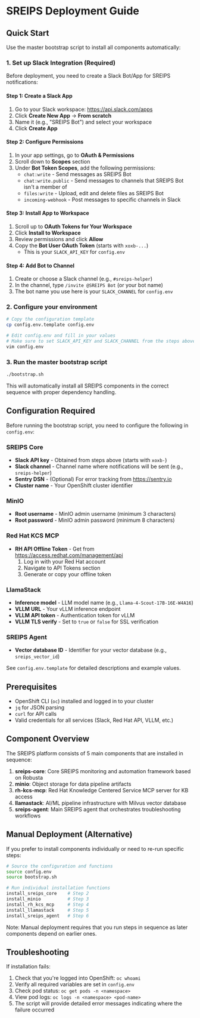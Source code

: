 # SREIPS Deployment Guide

## Quick Start

Use the master bootstrap script to install all components automatically:

### 1. Set up Slack Integration (Required)

Before deployment, you need to create a Slack Bot/App for SREIPS notifications:

#### Step 1: Create a Slack App
1. Go to your Slack workspace: https://api.slack.com/apps
2. Click **Create New App** → **From scratch**
3. Name it (e.g., "SREIPS Bot") and select your workspace
4. Click **Create App**

#### Step 2: Configure Permissions
1. In your app settings, go to **OAuth & Permissions**
2. Scroll down to **Scopes** section
3. Under **Bot Token Scopes**, add the following permissions:
   - `chat:write` - Send messages as SREIPS Bot
   - `chat:write.public` - Send messages to channels that SREIPS Bot isn't a member of
   - `files:write` - Upload, edit and delete files as SREIPS Bot
   - `incoming-webhook` - Post messages to specific channels in Slack

#### Step 3: Install App to Workspace
1. Scroll up to **OAuth Tokens for Your Workspace**
2. Click **Install to Workspace**
3. Review permissions and click **Allow**
4. Copy the **Bot User OAuth Token** (starts with `xoxb-...`)
   - This is your `SLACK_API_KEY` for `config.env`

#### Step 4: Add Bot to Channel
1. Create or choose a Slack channel (e.g., `#sreips-helper`)
2. In the channel, type `/invite @SREIPS Bot` (or your bot name)
3. The bot name you use here is your `SLACK_CHANNEL` for `config.env`

### 2. Configure your environment

```bash
# Copy the configuration template
cp config.env.template config.env

# Edit config.env and fill in your values
# Make sure to set SLACK_API_KEY and SLACK_CHANNEL from the steps above
vim config.env
```

### 3. Run the master bootstrap script

```bash
./bootstrap.sh
```

This will automatically install all SREIPS components in the correct sequence with proper dependency handling.

## Configuration Required

Before running the bootstrap script, you need to configure the following in `config.env`:

### SREIPS Core
- **Slack API key** - Obtained from steps above (starts with `xoxb-`)
- **Slack channel** - Channel name where notifications will be sent (e.g., `sreips-helper`)
- **Sentry DSN** - (Optional) For error tracking from https://sentry.io
- **Cluster name** - Your OpenShift cluster identifier

### MinIO
- **Root username** - MinIO admin username (minimum 3 characters)
- **Root password** - MinIO admin password (minimum 8 characters)

### Red Hat KCS MCP
- **RH API Offline Token** - Get from https://access.redhat.com/management/api
  1. Log in with your Red Hat account
  2. Navigate to API Tokens section
  3. Generate or copy your offline token

### LlamaStack
- **Inference model** - LLM model name (e.g., `Llama-4-Scout-17B-16E-W4A16`)
- **VLLM URL** - Your vLLM inference endpoint
- **VLLM API token** - Authentication token for vLLM
- **VLLM TLS verify** - Set to `true` or `false` for SSL verification

### SREIPS Agent
- **Vector database ID** - Identifier for your vector database (e.g., `sreips_vector_id`)

See `config.env.template` for detailed descriptions and example values.

## Prerequisites

- OpenShift CLI (`oc`) installed and logged in to your cluster
- `jq` for JSON parsing
- `curl` for API calls
- Valid credentials for all services (Slack, Red Hat API, VLLM, etc.)

## Component Overview

The SREIPS platform consists of 5 main components that are installed in sequence:

1. **sreips-core**: Core SREIPS monitoring and automation framework based on Robusta
2. **minio**: Object storage for data pipeline artifacts
3. **rh-kcs-mcp**: Red Hat Knowledge Centered Service MCP server for KB access
4. **llamastack**: AI/ML pipeline infrastructure with Milvus vector database
5. **sreips-agent**: Main SREIPS agent that orchestrates troubleshooting workflows

## Manual Deployment (Alternative)

If you prefer to install components individually or need to re-run specific steps:

```bash
# Source the configuration and functions
source config.env
source bootstrap.sh

# Run individual installation functions
install_sreips_core    # Step 2
install_minio          # Step 3
install_rh_kcs_mcp     # Step 4
install_llamastack     # Step 5
install_sreips_agent   # Step 6
```

Note: Manual deployment requires that you run steps in sequence as later components depend on earlier ones.

## Troubleshooting

If installation fails:

1. Check that you're logged into OpenShift: `oc whoami`
2. Verify all required variables are set in `config.env`
3. Check pod status: `oc get pods -n <namespace>`
4. View pod logs: `oc logs -n <namespace> <pod-name>`
5. The script will provide detailed error messages indicating where the failure occurred